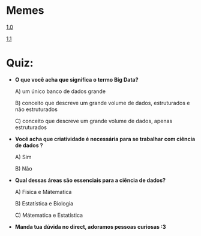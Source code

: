 # Memes

[1.0](https://miro.medium.com/max/500/1*ZhYNqU2y96_f3QkWq9oiWQ.jpeg)

[1.1](https://i.redd.it/w6qaq27k5rn41.jpg)

# Quiz:

* **O que você acha que significa o termo Big Data?**

    A) um único banco de dados grande

    B) conceito que descreve um grande volume de dados, estruturados e não estruturados <Correto>

    C) conceito que descreve um grande volume de dados, apenas estruturados

* **Vocẽ acha que criatividade é necessária para se trabalhar com ciência de dados ?**
  
    A) Sim <Correto>

    B) Não

* **Qual dessas áreas são essenciais para a ciência de dados?**

    A) Fisica e Mátematica

    B) Estatística e Biologia

    C) Mátematica e Estatística

* **Manda tua dúvida no direct, adoramos pessoas curiosas :3**